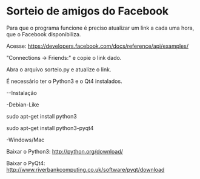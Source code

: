 Sorteio de amigos do Facebook
=============================

Para que o programa funcione é preciso atualizar um link a cada uma hora, que o Facebook disponibiliza.

Acesse: https://developers.facebook.com/docs/reference/api/examples/

"Connections -> Friends:" e copie o link dado.

Abra o arquivo sorteio.py e atualize o link.

É necessário ter o Python3 e o Qt4 instalados.

--Instalação

-Debian-Like

sudo apt-get install python3

sudo apt-get install python3-pyqt4

-Windows/Mac

Baixar o Python3: http://python.org/download/

Baixar o PyQt4: http://www.riverbankcomputing.co.uk/software/pyqt/download

